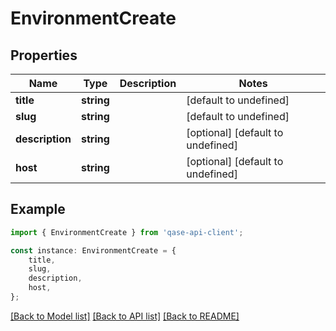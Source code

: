 # EnvironmentCreate


## Properties

Name | Type | Description | Notes
------------ | ------------- | ------------- | -------------
**title** | **string** |  | [default to undefined]
**slug** | **string** |  | [default to undefined]
**description** | **string** |  | [optional] [default to undefined]
**host** | **string** |  | [optional] [default to undefined]

## Example

```typescript
import { EnvironmentCreate } from 'qase-api-client';

const instance: EnvironmentCreate = {
    title,
    slug,
    description,
    host,
};
```

[[Back to Model list]](../README.md#documentation-for-models) [[Back to API list]](../README.md#documentation-for-api-endpoints) [[Back to README]](../README.md)
